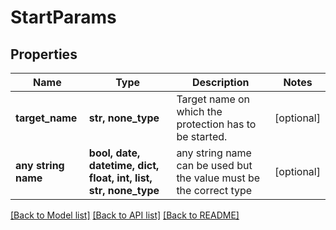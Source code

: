 # StartParams


## Properties
Name | Type | Description | Notes
------------ | ------------- | ------------- | -------------
**target_name** | **str, none_type** | Target name on which the protection has to be started. | [optional] 
**any string name** | **bool, date, datetime, dict, float, int, list, str, none_type** | any string name can be used but the value must be the correct type | [optional]

[[Back to Model list]](../README.md#documentation-for-models) [[Back to API list]](../README.md#documentation-for-api-endpoints) [[Back to README]](../README.md)


